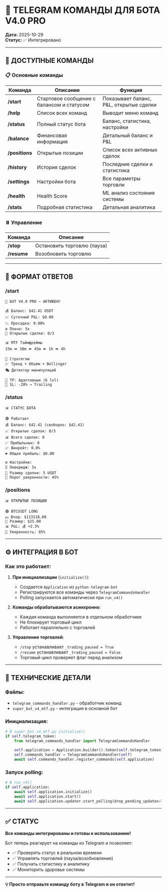 # 📱 TELEGRAM КОМАНДЫ ДЛЯ БОТА V4.0 PRO

**Дата:** 2025-10-29  
**Статус:** ✅ Интегрировано

---

## 🎯 ДОСТУПНЫЕ КОМАНДЫ

### 📋 Основные команды

| Команда | Описание | Функция |
|---------|----------|---------|
| **/start** | Стартовое сообщение с балансом и статусом | Показывает баланс, P&L, открытые сделки |
| **/help** | Список всех команд | Выводит меню команд |
| **/status** | Полный статус бота | Баланс, статистика, настройки |
| **/balance** | Финансовая информация | Детальный баланс и P&L |
| **/positions** | Открытые позиции | Список всех активных сделок |
| **/history** | История сделок | Последние сделки и статистика |
| **/settings** | Настройки бота | Все параметры торговли |
| **/health** | Health Score | ML анализ состояния системы |
| **/stats** | Подробная статистика | Детальная аналитика |

### ⏸️ Управление

| Команда | Описание |
|---------|----------|
| **/stop** | Остановить торговлю (пауза) |
| **/resume** | Возобновить торговлю |

---

## 💬 ФОРМАТ ОТВЕТОВ

### /start
```
🚀 БОТ V4.0 PRO — АКТИВЕН!

💰 Баланс: $42.41 USDT
📈 Суточный P&L: $0.00
📉 Просадка: 0.00%
⚙️ Плечо: 5x
📂 Открытые сделки: 0/3

📊 MTF Таймфреймы
15m ⏩ 30m ⏩ 45m ⏩ 1h ⏩ 4h

🎯 Стратегии
💹 Тренд + Объём + Bollinger
🎭 Детектор манипуляций

🎯 TP: Адаптивные (6 lvl)
🛑 SL: -20% → Trailing
```

### /status
```
📊 СТАТУС БОТА

🟢 Работает
💰 Баланс: $42.41 (свободно: $42.41)
📈 Открытых сделок: 0/3
📊 Всего сделок: 0
✅ Прибыльных: 0
📈 Винрейт: 0.0%
❤️ Общая прибыль: $0.00

⚙️ Настройки:
🎚 Леверидж: 5x
💸 Размер сделки: 5 USDT
🎲 Порог уверенности: 45%
```

### /positions
```
📊 ОТКРЫТЫЕ ПОЗИЦИИ

🟢 BTCUSDT LONG
💵 Вход: $113118.60
💸 Размер: $25.00
📊 P&L: 💰 +2.5%
🎯 Уверенность: 85%
```

---

## ⚙️ ИНТЕГРАЦИЯ В БОТ

### Как это работает:

1. **При инициализации** (`initialize()`):
   - Создается `Application` из `python-telegram-bot`
   - Регистрируются все команды через `TelegramCommandsHandler`
   - Polling запускается автоматически при `run_v4()`

2. **Команды обрабатываются асинхронно**:
   - Каждая команда выполняется в отдельном обработчике
   - Не блокирует торговый цикл
   - Работает параллельно с торговлей

3. **Управление торговлей**:
   - `/stop` устанавливает `_trading_paused = True`
   - `/resume` устанавливает `_trading_paused = False`
   - Торговый цикл проверяет флаг перед анализом

---

## 🔧 ТЕХНИЧЕСКИЕ ДЕТАЛИ

### Файлы:
- `telegram_commands_handler.py` - обработчик команд
- `super_bot_v4_mtf.py` - интеграция в основной бот

### Инициализация:
```python
# В super_bot_v4_mtf.py initialize()
if self.telegram_token:
    from telegram_commands_handler import TelegramCommandsHandler
    
    self.application = Application.builder().token(self.telegram_token).build()
    self.commands_handler = TelegramCommandsHandler(self)
    await self.commands_handler.register_commands(self.application)
```

### Запуск polling:
```python
# В run_v4()
if self.application:
    await self.application.initialize()
    await self.application.start()
    await self.application.updater.start_polling(drop_pending_updates=True)
```

---

## ✅ СТАТУС

**Все команды интегрированы и готовы к использованию!**

Бот теперь реагирует на команды из Telegram и позволяет:
- ✅ Проверять статус в реальном времени
- ✅ Управлять торговлей (пауза/возобновление)
- ✅ Получать статистику и аналитику
- ✅ Мониторить здоровье системы

---

**💡 Просто отправьте команду боту в Telegram и он ответит!**


